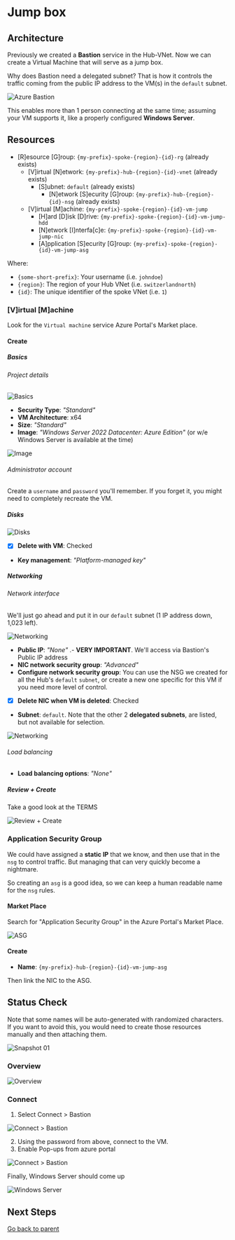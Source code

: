 # Jump box

## Architecture

Previously we created a **Bastion** service in the Hub-VNet. Now we can create a Virtual Machine that will serve as a jump box.

Why does Bastion need a delegated subnet? That is how it controls the traffic coming from the public IP address to the VM(s) in the `default` subnet.

![Azure Bastion](../../../../assets/img/azure/architectures/bas/subnets.png)

This enables more than 1 person connecting at the same time; assuming your VM supports it, like a properly configured **Windows Server**.

## Resources

- [R]esource [G]roup: `{my-prefix}-spoke-{region}-{id}-rg` (already exists)
  - [V]irtual [N]etwork: `{my-prefix}-hub-{region}-{id}-vnet` (already exists)
    - [S]ubnet: `default` (already exists)
      - [N]etwork [S]ecurity [G]roup: `{my-prefix}-hub-{region}-{id}-nsg` (already exists)
  - [V]irtual [M]achine: `{my-prefix}-spoke-{region}-{id}-vm-jump`
    - [H]ard [D]isk [D]rive: `{my-prefix}-spoke-{region}-{id}-vm-jump-hdd`
    - [N]etwork [I]nterfa[c]e: `{my-prefix}-spoke-{region}-{id}-vm-jump-nic`
    - [A]pplication [S]ecurity [G]roup: `{my-prefix}-spoke-{region}-{id}-vm-jump-asg`

Where:

- `{some-short-prefix}`: Your username (i.e. `johndoe`)
- `{region}`: The region of your Hub VNet (i.e. `switzerlandnorth`)
- `{id}`: The unique identifier of the spoke VNet (i.e. `1`)

### [V]irtual [M]achine

Look for the `Virtual machine` service Azure Portal's Market place.

#### Create

##### Basics

###### Project details

![Basics](../../../../assets/img/azure/solution/vnets/hub/vm/create/basics.png)

- **Security Type**: _"Standard"_
- **VM Architecture**: x64
- **Size**: _"Standard"_
- **Image**: _"Windows Server 2022 Datacenter: Azure Edition"_ (or w/e Windows Server is available at the time)

![Image](../../../../assets/img/azure/solution/vnets/hub/vm/create/image.png)

###### Administrator account

Create a `username` and `password` you'll remember. If you forget it, you might need to completely recreate the VM.

##### Disks

![Disks](../../../../assets/img/azure/solution/vnets/hub/vm/create/disks.png)

- [x] **Delete with VM**: Checked
- **Key management**: _"Platform-managed key"_

##### Networking

###### Network interface

We'll just go ahead and put it in our `default` subnet (1 IP address down, 1,023 left).

![Networking](../../../../assets/img/azure/solution/vnets/hub/vm/create/networking.png)

- **Public IP**: _"None"_ .- **VERY IMPORTANT**. We'll access via Bastion's Public IP address
- **NIC network security group**: _"Advanced"_
- **Configure network security group**: You can use the NSG we created for all the Hub's `default` `subnet`, or create a new one specific for this VM if you need more level of control.
- [x] **Delete NIC when VM is deleted**: Checked
- **Subnet**: `default`. Note that the other 2 **delegated subnets**, are listed, but not available for selection.

![Networking](../../../../assets/img/azure/solution/vnets/hub/vm/create/subnet.png)

###### Load balancing

- **Load balancing options**: _"None"_

##### Review + Create

Take a good look at the TERMS

![Review + Create](../../../../assets/img/azure/solution/vnets/hub/vm/create/review.png)

### Application Security Group

We could have assigned a **static IP** that we know, and then use that in the `nsg` to control traffic. But managing that can very quickly become a nightmare.

So creating an `asg` is a good idea, so we can keep a human readable name for the `nsg` rules.

#### Market Place

Search for "Application Security Group" in the Azure Portal's Market Place.

![ASG](../../../../assets/img/azure/market/asg/logo.png)

#### Create

- **Name**: `{my-prefix}-hub-{region}-{id}-vm-jump-asg`

Then link the NIC to the ASG.

## Status Check

Note that some names will be auto-generated with randomized characters.
If you want to avoid this, you would need to create those resources manually and then attaching them.

![Snapshot 01](../../../../assets/img/azure/solution/vnets/hub/snapshots/01.png)

### Overview

![Overview](../../../../assets/img/azure/solution/vnets/hub/vm/overview.png)

### Connect

1. Select Connect > Bastion

![Connect > Bastion](../../../../assets/img/azure/solution/vnets/hub/vm/connect/bastion.png)

2. Using the password from above, connect to the VM.
3. Enable Pop-ups from azure portal

![Connect > Bastion](../../../../assets/img/azure/solution/vnets/hub/vm/connect/pop-up.png)

Finally, Windows Server should come up

![Windows Server](../../../../assets/img/azure/solution/vnets/hub/vm/inside/01.png)

## Next Steps

[Go back to parent](../README.md)

